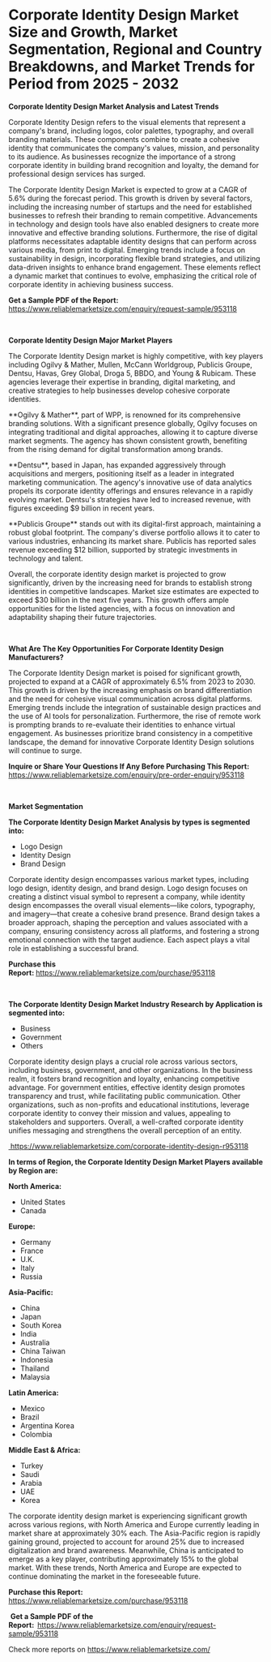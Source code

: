 <p><h1>Corporate Identity Design Market Size and Growth, Market Segmentation, Regional and Country Breakdowns, and Market Trends for Period from 2025 -  2032</h1></p><p><strong>Corporate Identity Design Market Analysis and Latest Trends</strong></p>
<p><p>Corporate Identity Design refers to the visual elements that represent a company's brand, including logos, color palettes, typography, and overall branding materials. These components combine to create a cohesive identity that communicates the company's values, mission, and personality to its audience. As businesses recognize the importance of a strong corporate identity in building brand recognition and loyalty, the demand for professional design services has surged.</p><p>The Corporate Identity Design Market is expected to grow at a CAGR of 5.6% during the forecast period. This growth is driven by several factors, including the increasing number of startups and the need for established businesses to refresh their branding to remain competitive. Advancements in technology and design tools have also enabled designers to create more innovative and effective branding solutions. Furthermore, the rise of digital platforms necessitates adaptable identity designs that can perform across various media, from print to digital. Emerging trends include a focus on sustainability in design, incorporating flexible brand strategies, and utilizing data-driven insights to enhance brand engagement. These elements reflect a dynamic market that continues to evolve, emphasizing the critical role of corporate identity in achieving business success.</p></p>
<p><strong>Get a Sample PDF of the Report:&nbsp;</strong> <a href="https://www.reliablemarketsize.com/enquiry/request-sample/953118?utm_campaign=2315&utm_medium=2&utm_source=Github&utm_content=ia&utm_term=06032025&utm_id=corporate-identity-design">https://www.reliablemarketsize.com/enquiry/request-sample/953118</a></p>
<p>&nbsp;</p>
<p><strong>Corporate Identity Design Major Market Players</strong></p>
<p><p>The Corporate Identity Design market is highly competitive, with key players including Ogilvy & Mather, Mullen, McCann Worldgroup, Publicis Groupe, Dentsu, Havas, Grey Global, Droga 5, BBDO, and Young & Rubicam. These agencies leverage their expertise in branding, digital marketing, and creative strategies to help businesses develop cohesive corporate identities.</p><p>**Ogilvy & Mather**, part of WPP, is renowned for its comprehensive branding solutions. With a significant presence globally, Ogilvy focuses on integrating traditional and digital approaches, allowing it to capture diverse market segments. The agency has shown consistent growth, benefiting from the rising demand for digital transformation among brands.</p><p>**Dentsu**, based in Japan, has expanded aggressively through acquisitions and mergers, positioning itself as a leader in integrated marketing communication. The agency's innovative use of data analytics propels its corporate identity offerings and ensures relevance in a rapidly evolving market. Dentsu's strategies have led to increased revenue, with figures exceeding $9 billion in recent years.</p><p>**Publicis Groupe** stands out with its digital-first approach, maintaining a robust global footprint. The company's diverse portfolio allows it to cater to various industries, enhancing its market share. Publicis has reported sales revenue exceeding $12 billion, supported by strategic investments in technology and talent.</p><p>Overall, the corporate identity design market is projected to grow significantly, driven by the increasing need for brands to establish strong identities in competitive landscapes. Market size estimates are expected to exceed $30 billion in the next five years. This growth offers ample opportunities for the listed agencies, with a focus on innovation and adaptability shaping their future trajectories.</p></p>
<p>&nbsp;</p>
<p><strong>What Are The Key Opportunities For Corporate Identity Design Manufacturers?</strong></p>
<p><p>The Corporate Identity Design market is poised for significant growth, projected to expand at a CAGR of approximately 6.5% from 2023 to 2030. This growth is driven by the increasing emphasis on brand differentiation and the need for cohesive visual communication across digital platforms. Emerging trends include the integration of sustainable design practices and the use of AI tools for personalization. Furthermore, the rise of remote work is prompting brands to re-evaluate their identities to enhance virtual engagement. As businesses prioritize brand consistency in a competitive landscape, the demand for innovative Corporate Identity Design solutions will continue to surge.</p></p>
<p><strong>Inquire or Share Your Questions If Any Before Purchasing This Report:</strong> <a href="https://www.reliablemarketsize.com/enquiry/pre-order-enquiry/953118?utm_campaign=2315&utm_medium=2&utm_source=Github&utm_content=ia&utm_term=06032025&utm_id=corporate-identity-design">https://www.reliablemarketsize.com/enquiry/pre-order-enquiry/953118</a></p>
<p>&nbsp;</p>
<p><strong>Market Segmentation</strong></p>
<p><strong>The Corporate Identity Design Market Analysis by types is segmented into:</strong></p>
<p><ul><li>Logo Design</li><li>Identity Design</li><li>Brand Design</li></ul></p>
<p><p>Corporate identity design encompasses various market types, including logo design, identity design, and brand design. Logo design focuses on creating a distinct visual symbol to represent a company, while identity design encompasses the overall visual elements—like colors, typography, and imagery—that create a cohesive brand presence. Brand design takes a broader approach, shaping the perception and values associated with a company, ensuring consistency across all platforms, and fostering a strong emotional connection with the target audience. Each aspect plays a vital role in establishing a successful brand.</p></p>
<p><strong>Purchase this Report:&nbsp;</strong><a href="https://www.reliablemarketsize.com/purchase/953118?utm_campaign=2315&utm_medium=2&utm_source=Github&utm_content=ia&utm_term=06032025&utm_id=corporate-identity-design">https://www.reliablemarketsize.com/purchase/953118</a></p>
<p>&nbsp;</p>
<p><strong>The Corporate Identity Design Market Industry Research by Application is segmented into:</strong></p>
<p><ul><li>Business</li><li>Government</li><li>Others</li></ul></p>
<p><p>Corporate identity design plays a crucial role across various sectors, including business, government, and other organizations. In the business realm, it fosters brand recognition and loyalty, enhancing competitive advantage. For government entities, effective identity design promotes transparency and trust, while facilitating public communication. Other organizations, such as non-profits and educational institutions, leverage corporate identity to convey their mission and values, appealing to stakeholders and supporters. Overall, a well-crafted corporate identity unifies messaging and strengthens the overall perception of an entity.</p></p>
<p><a href="https://www.reliablemarketsize.com/corporate-identity-design-r953118?utm_campaign=2315&utm_medium=2&utm_source=Github&utm_content=ia&utm_term=06032025&utm_id=corporate-identity-design">&nbsp;https://www.reliablemarketsize.com/corporate-identity-design-r953118</a></p>
<p><strong>In terms of Region, the Corporate Identity Design Market Players available by Region are:</strong></p>
<p>
    <p> <strong> North America: </strong>
        <ul>
            <li>United States</li>
            <li>Canada</li>
        </ul>
        </p> 
    <p> <strong> Europe: </strong>
        <ul>
            <li>Germany</li>
            <li>France</li>
            <li>U.K.</li>
            <li>Italy</li>
            <li>Russia</li>
        </ul>
        </p> 
    <p> <strong> Asia-Pacific: </strong>
        <ul>
            <li>China</li>
            <li>Japan</li>
            <li>South Korea</li>
            <li>India</li>
            <li>Australia</li>
            <li>China Taiwan</li>
            <li>Indonesia</li>
            <li>Thailand</li>
            <li>Malaysia</li>
        </ul>
        </p> 
    <p> <strong> Latin America: </strong>
        <ul>
            <li>Mexico</li>
            <li>Brazil</li>
            <li>Argentina Korea</li>
            <li>Colombia</li>
        </ul>
        </p> 
    <p> <strong> Middle East & Africa: </strong>
        <ul>
            <li>Turkey</li>
            <li>Saudi</li>
            <li>Arabia</li>
            <li>UAE</li>
            <li>Korea</li>
        </ul>
    </p>
    </p>
<p><p>The corporate identity design market is experiencing significant growth across various regions, with North America and Europe currently leading in market share at approximately 30% each. The Asia-Pacific region is rapidly gaining ground, projected to account for around 25% due to increased digitalization and brand awareness. Meanwhile, China is anticipated to emerge as a key player, contributing approximately 15% to the global market. With these trends, North America and Europe are expected to continue dominating the market in the foreseeable future.</p></p>
<p><strong>Purchase this Report: </strong><a href="https://www.reliablemarketsize.com/purchase/953118?utm_campaign=2315&utm_medium=2&utm_source=Github&utm_content=ia&utm_term=06032025&utm_id=corporate-identity-design">https://www.reliablemarketsize.com/purchase/953118</a></p>
<p>&nbsp;<strong>Get a Sample PDF of the Report:&nbsp;&nbsp;</strong><a href="https://www.reliablemarketsize.com/enquiry/request-sample/953118?utm_campaign=2315&utm_medium=2&utm_source=Github&utm_content=ia&utm_term=06032025&utm_id=corporate-identity-design">https://www.reliablemarketsize.com/enquiry/request-sample/953118</a></p>
<p><strong></strong></p>
<p>Check more reports on <a href="https://www.reliablemarketsize.com/?utm_campaign=2315&utm_medium=2&utm_source=Github&utm_content=ia&utm_term=06032025&utm_id=corporate-identity-design">https://www.reliablemarketsize.com/</a></p>